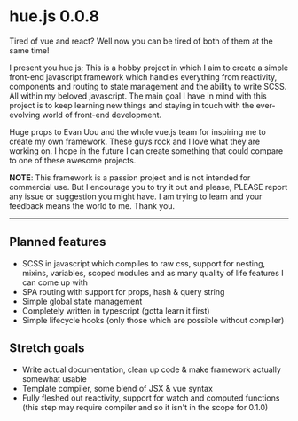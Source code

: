 # hue.js 0.0.8

Tired of vue and react? Well now you can be tired of both of them at the same time!

I present you hue.js; This is a hobby project in which I aim to create a simple front-end javascript framework which handles everything from reactivity, components and routing to state management and the ability to write SCSS. All within my beloved javascript. The main goal I have in mind with this project is to keep learning new things and staying in touch with the ever-evolving world of front-end development.

Huge props to Evan Uou and the whole vue.js team for inspiring me to create my own framework. These guys rock and I love what they are working on. I hope in the future I can create something that could compare to one of these awesome projects.

**NOTE**: This framework is a passion project and is not intended for commercial use. But I encourage you to try it out and please, PLEASE report any issue or suggestion you might have. I am trying to learn and your feedback means the world to me. Thank you.

---

## Planned features

- SCSS in javascript which compiles to raw css, support for nesting, mixins, variables, scoped modules and as many quality of life features I can come up with
- SPA routing with support for props, hash & query string
- Simple global state management
- Completely written in typescript (gotta learn it first)
- Simple lifecycle hooks (only those which are possible without compiler)

## Stretch goals

- Write actual documentation, clean up code & make framework actually somewhat usable
- Template compiler, some blend of JSX & vue syntax
- Fully fleshed out reactivity, support for watch and computed functions (this step may require compiler and so it isn't in the scope for 0.1.0)
